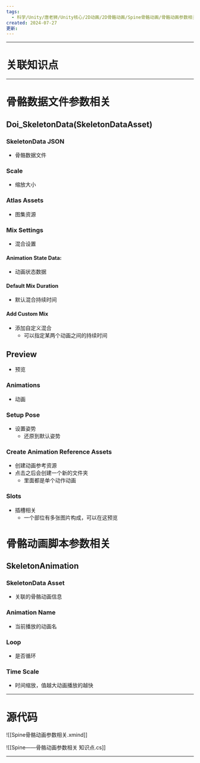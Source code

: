 ```yaml
---
tags:
  - 科学/Unity/唐老狮/Unity核心/2D动画/2D骨骼动画/Spine骨骼动画/骨骼动画参数相关
created: 2024-07-27
更新:
---
```


---
# 关联知识点



---
# 骨骼数据文件参数相关
## Doi_SkeletonData(SkeletonDataAsset)
### SkeletonData JSON

- 骨骼数据文件
### Scale

- 缩放大小
### Atlas Assets

- 图集资源
### Mix Settings

- 混合设置
#### Animation State Data:

- 动画状态数据
#### Default Mix Duration

- 默认混合持续时间
#### Add Custom Mix

- 添加自定义混合
	- 可以指定某两个动画之间的持续时间
## Preview

- 预览
### Animations

- 动画
### Setup Pose

- 设置姿势
	- 还原到默认姿势
### Create Animation Reference Assets

- 创建动画参考资源
- 点击之后会创建一个新的文件夹
	- 里面都是单个动作动画
### Slots

- 插槽相关
	- 一个部位有多张图片构成，可以在这预览
# 骨骼动画脚本参数相关
## SkeletonAnimation
### SkeletonData Asset

- 关联的骨骼动画信息
### Animation Name

- 当前播放的动画名
### Loop

- 是否循环
### Time Scale

- 时间缩放，值越大动画播放的越快

---
# 源代码

![[Spine骨骼动画参数相关.xmind]]

![[Spine——骨骼动画参数相关 知识点.cs]]

---